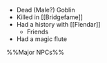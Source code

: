- Dead (Male?) Goblin
- Killed in [[Bridgefame]]
- Had a history with [[Flendar]]
	- Friends
- Had a magic flute

%%Major NPCs%%